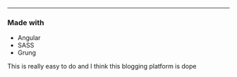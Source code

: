 
----
### Made with
* Angular
* SASS
* Grung

This is really easy to do and I think this blogging platform is dope
